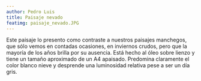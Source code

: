 ```yaml
---
author: Pedro Luis
title: Paisaje nevado
featimg: paisaje_nevado.JPG
---
```

Este paisaje lo presento como contraste a nuestros paisajes manchegos, que sólo vemos en contadas ocasiones, en inviernos crudos, pero que la mayoría de los años brilla por su ausencia.
Está hecho al óleo sobre lienzo y tiene un tamaño aproximado de un A4 apaisado. Predomina claramente el color blanco nieve y desprende una luminosidad relativa pese a ser un día gris.
